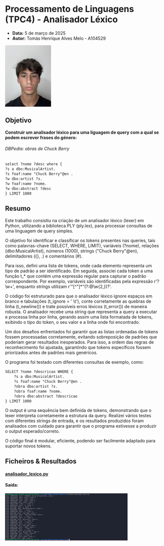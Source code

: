 # Processamento de Linguagens (TPC4) - Analisador Léxico
- **Data:** 5 de março de 2025
- **Autor:** Tomás Henrique Alves Melo - A104529 

<img src="../assets/perfil.jpg" alt="A104529 - Tomás Melo" width="150">

## Objetivo 

**Construir um analisador léxico para uma liguagem de query com a qual se podem escrever frases do género:**

###### DBPedia: obras de Chuck Berry
```text
select ?nome ?desc where {
?s a dbo:MusicalArtist.
?s foaf:name "Chuck Berry"@en .
?w dbo:artist ?s.
?w foaf:name ?nome.
?w dbo:abstract ?desc
} LIMIT 1000
 ```

## Resumo 

Este trabalho consistiu na criação de um analisador léxico (lexer) em Python, utilizando a biblioteca PLY (ply.lex), para processar consultas de uma linguagem de query simples. 

O objetivo foi identificar e classificar os tokens presentes nas queries, tais como palavras-chave (SELECT, WHERE, LIMIT), variáveis (?nome), relações (dbo:MusicalArtist), números (1000), strings ("Chuck Berry"@en), delimitadores ({}, .) e comentários (#).

Para isso, defini uma lista de tokens, onde cada elemento representa um tipo de padrão a ser identificado. Em seguida, associei cada token a uma função t_* que contém uma expressão regular para capturar o padrão correspondente. Por exemplo, variáveis são identificadas pela expressão r'\?\w+', enquanto strings utilizam r'"[^"]*"(?:@\w{2,})?'.

O código foi estruturado para que o analisador léxico ignore espaços em branco e tabulações (t_ignore = ' \t'), conte corretamente as quebras de linha (t_newline()) e trate possíveis erros léxicos (t_error()) de maneira robusta. O analisador recebe uma string que representa a query a executar e processa linha por linha, gerando assim uma lista formatada de tokens, exibindo o tipo do token, o seu valor e a linha onde foi encontrado. 

Um dos desafios enfrentados foi garantir que as listas ordenadas de tokens fossem processadas corretamente, evitando sobreposição de padrões que poderiam gerar resultados inesperados. Para isso, a ordem das regras de reconhecimento foi ajustada, garantindo que tokens específicos fossem priorizados antes de padrões mais genéricos.

O programa foi testado com diferentes consultas de exemplo, como:

```text
SELECT ?nome ?descricao WHERE {
    ?s a dbo:MusicalArtist.
    ?s foaf:name "Chuck Berry"@en .
    ?obra dbo:artist ?s.
    ?obra foaf:name ?nome.
    ?obra dbo:abstract ?descricao
} LIMIT 1000
```
O output é uma sequência bem definida de tokens, demonstrando que o lexer interpreta corretamente a estrutura da query. Realizei vários testes com diferentes strings de entrada, e os resultados produzidos foram analisados com cuidado para garantir que o programa estivesse a produzir o output esperado/correto.

O código final é modular, eficiente, podendo ser facilmente adaptado para suportar novos tokens. 

## Ficheiros & Resultados 

#### [analisador_lexico.py](./analisador_lexico.py)
#### Saída:
<img src="../assets/TPC4_output_v2.png" alt="Output v1" width="400">